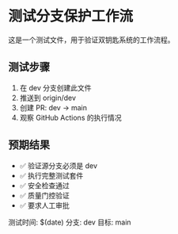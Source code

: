 # 测试分支保护工作流

这是一个测试文件，用于验证双钥匙系统的工作流程。

## 测试步骤

1. 在 dev 分支创建此文件
2. 推送到 origin/dev
3. 创建 PR: dev -> main
4. 观察 GitHub Actions 的执行情况

## 预期结果

- ✅ 验证源分支必须是 dev
- ✅ 执行完整测试套件
- ✅ 安全检查通过
- ✅ 质量门控验证
- ✅ 要求人工审批

测试时间: $(date)
分支: dev
目标: main